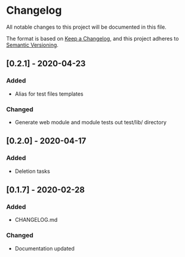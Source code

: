 # Changelog
All notable changes to this project will be documented in this file.

The format is based on [Keep a Changelog](https://keepachangelog.com/en/1.0.0/),
and this project adheres to [Semantic Versioning](https://semver.org/spec/v2.0.0.html).

## [0.2.1] - 2020-04-23
### Added
- Alias for test files templates
### Changed
- Generate web module and module tests out test/lib/ directory 
## [0.2.0] - 2020-04-17
### Added
- Deletion tasks 
## [0.1.7] - 2020-02-28
### Added
- CHANGELOG.md 
### Changed
- Documentation updated 










